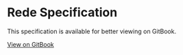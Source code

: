 # Rede Specification

This specification is available for better viewing on GitBook.

[View on GitBook](https://rede.gitbook.io/rede-language-design/)
